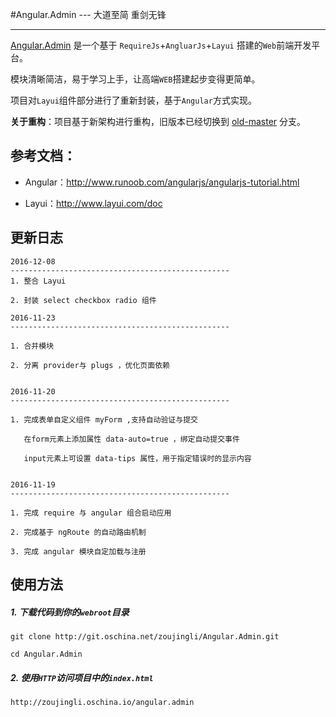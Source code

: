 #Angular.Admin --- 大道至简 重剑无锋

---
[Angular.Admin](http://zoujingli.oschina.io/angular.admin) 是一个基于 `RequireJs`+`AngluarJs`+`Layui` 搭建的`Web`前端开发平台。

模块清晰简洁，易于学习上手，让高端`WEB`搭建起步变得更简单。

项目对`Layui`组件部分进行了重新封装，基于`Angular`方式实现。

**关于重构**：项目基于新架构进行重构，旧版本已经切换到 [old-master](https://git.oschina.net/zoujingli/Angular.Admin/tree/old-master/) 分支。

参考文档：
--
* Angular：http://www.runoob.com/angularjs/angularjs-tutorial.html

* Layui：http://www.layui.com/doc

更新日志
--
```
2016-12-08
-------------------------------------------------
1. 整合 Layui
 
2. 封装 select checkbox radio 组件

2016-11-23
-------------------------------------------------

1. 合并模块

2. 分离 provider与 plugs ，优化页面依赖


2016-11-20
-------------------------------------------------

1. 完成表单自定义组件 myForm ,支持自动验证与提交
   
   在form元素上添加属性 data-auto=true ，绑定自动提交事件
   
   input元素上可设置 data-tips 属性，用于指定错误时的显示内容


2016-11-19
-------------------------------------------------

1. 完成 require 与 angular 组合启动应用

2. 完成基于 ngRoute 的自动路由机制

3. 完成 angular 模块自定加载与注册

``` 

使用方法
--
##### 1. 下载代码到你的`webroot`目录
```shell
git clone http://git.oschina.net/zoujingli/Angular.Admin.git

cd Angular.Admin
```

##### 2. 使用`HTTP`访问项目中的`index.html`
```link
http://zoujingli.oschina.io/angular.admin
```